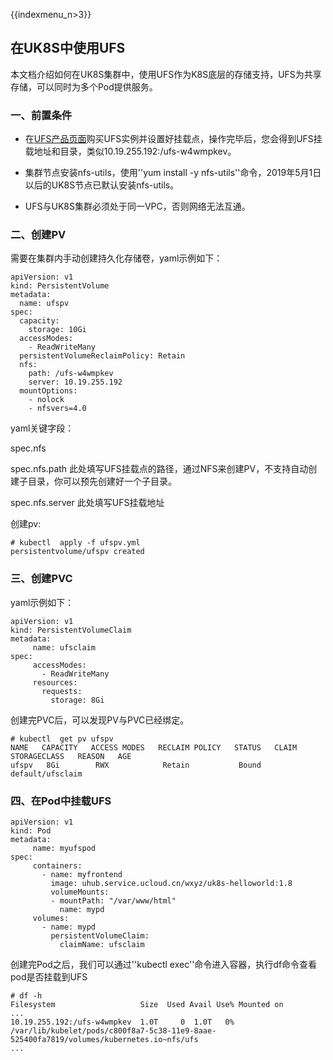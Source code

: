 {{indexmenu_n>3}}
## 在UK8S中使用UFS


本文档介绍如何在UK8S集群中，使用UFS作为K8S底层的存储支持，UFS为共享存储，可以同时为多个Pod提供服务。

### 一、前置条件

* 在[UFS产品页面](https://console.ucloud.cn/ufs/ufs)购买UFS实例并设置好挂载点，操作完毕后，您会得到UFS挂载地址和目录，类似10.19.255.192:/ufs-w4wmpkev。

* 集群节点安装nfs-utils，使用''yum install -y nfs-utils''命令，2019年5月1日以后的UK8S节点已默认安装nfs-utils。

* UFS与UK8S集群必须处于同一VPC，否则网络无法互通。



### 二、创建PV


需要在集群内手动创建持久化存储卷，yaml示例如下：

```
apiVersion: v1
kind: PersistentVolume
metadata:
  name: ufspv
spec:
  capacity:
    storage: 10Gi
  accessModes:
    - ReadWriteMany
  persistentVolumeReclaimPolicy: Retain
  nfs:
    path: /ufs-w4wmpkev
    server: 10.19.255.192
  mountOptions:
    - nolock
    - nfsvers=4.0
```

yaml关键字段：

spec.nfs    

spec.nfs.path  此处填写UFS挂载点的路径，通过NFS来创建PV，不支持自动创建子目录，你可以预先创建好一个子目录。

spec.nfs.server 此处填写UFS挂载地址


创建pv:

```
# kubectl  apply -f ufspv.yml 
persistentvolume/ufspv created

```

### 三、创建PVC

yaml示例如下：

```
apiVersion: v1
kind: PersistentVolumeClaim
metadata:
     name: ufsclaim
spec:
     accessModes:
       - ReadWriteMany
     resources:
       requests:
         storage: 8Gi
```

创建完PVC后，可以发现PV与PVC已经绑定。

```
# kubectl  get pv ufspv
NAME   CAPACITY   ACCESS MODES   RECLAIM POLICY   STATUS   CLAIM              STORAGECLASS   REASON   AGE
ufspv   8Gi        RWX            Retain           Bound    default/ufsclaim 
```

### 四、在Pod中挂载UFS

```
apiVersion: v1
kind: Pod
metadata:
     name: myufspod
spec:
     containers:
       - name: myfrontend
         image: uhub.service.ucloud.cn/wxyz/uk8s-helloworld:1.8
         volumeMounts:
         - mountPath: "/var/www/html"
           name: mypd
     volumes:
       - name: mypd
         persistentVolumeClaim:
           claimName: ufsclaim

```

创建完Pod之后，我们可以通过''kubectl exec''命令进入容器，执行df命令查看pod是否挂载到UFS

```
# df -h
Filesystem                   Size  Used Avail Use% Mounted on
...
10.19.255.192:/ufs-w4wmpkev  1.0T     0  1.0T   0% /var/lib/kubelet/pods/c800f8a7-5c38-11e9-8aae-525400fa7819/volumes/kubernetes.io~nfs/ufs
...

```